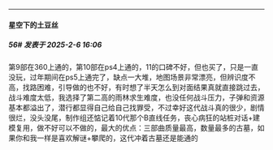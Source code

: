 ﻿
*****

####  星空下的土豆丝  
##### 56#       发表于 2025-2-6 16:06

第9部在360上通的，第10部在ps4上通的，11的口碑不好，但也买了，只是一直没玩，过年期间在ps5上通完了，缺点一大堆，地图场景非常漂亮，但辨识度不高，找路困难，引导做的也不好，有时想了半天怎么到对面结果真就直接跳过去，战斗难度太低，我选择了第二高的雨林求生难度，也没任何战斗压力，子弹和资源基本都溢出了，潜行都显得自己给自己找罪受，不过幸好这代战斗真的很少，剧情很烂，没头没尾，制作组还惦记着10代那个B直线任务，丧心病狂的站桩对话+建模复用，做不好可以不做的，最大的优点：三部曲质量最高，数量最多的古墓，如果你和我一样是喜欢解谜+攀爬的，这代冲着古墓还是能通的

